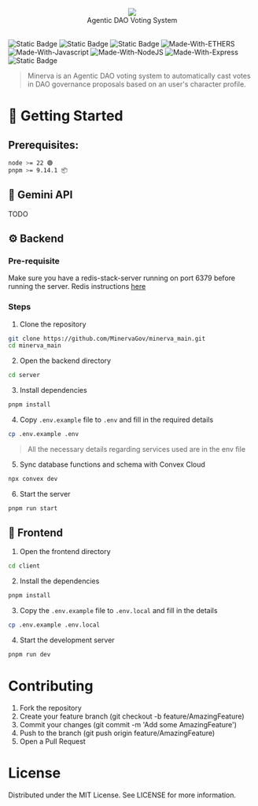 <div align="center">
    <img src="https://files.catbox.moe/84rr7h.png">
</div>

<div align="center">
  Agentic DAO Voting System
</div><br>

![Static Badge](https://img.shields.io/badge/Powered%20By-Gaia-white?style=for-the-badge&labelColor=gray&color=black)
![Static Badge](https://img.shields.io/badge/Tooling%20By-CDP%20Agent%20Kit-white?style=for-the-badge&labelColor=gray&color=blue)
![Static Badge](https://img.shields.io/badge/Wallet%20By-Privy-black?style=for-the-badge&color=%239093d3)
![Made-With-ETHERS](https://img.shields.io/badge/MADE%20WITH-Ethers-000000.svg?colorA=222222&style=for-the-badge&logoWidth=14&logo=ethereum)
![Made-With-Javascript](https://img.shields.io/badge/MADE%20WITH-Javascript-ffd000.svg?colorA=222222&style=for-the-badge&logoWidth=14&logo=javascript)
![Made-With-NodeJS](https://img.shields.io/badge/MADE%20WITH-NodeJS-32a852.svg?colorA=222222&style=for-the-badge&logoWidth=14&logo=nodejs)
![Made-With-Express](https://img.shields.io/badge/MADE%20WITH-Express-000000.svg?colorA=222222&style=for-the-badge&logoWidth=14&logo=express)
![Static Badge](https://img.shields.io/badge/Built%20With-pnpm-ffd000?style=for-the-badge&logo=pnpm&logoColor=%23F69220&color=%23F69220)

> Minerva is an Agentic DAO voting system to automatically cast votes in DAO governance proposals based on an user's character profile.


# 🚀 Getting Started

## Prerequisites:

```bash
node >= 22 🟢
pnpm >= 9.14.1 📦
```

## 🤖 Gemini API
TODO

## ⚙️ Backend
### Pre-requisite
Make sure you have a redis-stack-server running on port 6379 before running the server.
Redis instructions [here](https://redis.io/docs/latest/operate/oss_and_stack/install/install-redis/)

### Steps
1. Clone the repository
```bash
git clone https://github.com/MinervaGov/minerva_main.git
cd minerva_main
```
2. Open the backend directory
```bash
cd server
```
3. Install dependencies
```bash
pnpm install
```
4. Copy `.env.example` file to `.env` and fill in the required details
```bash
cp .env.example .env
```
> All the necessary details regarding services used are in the env file

5. Sync database functions and schema with Convex Cloud
```bash
npx convex dev
```
6. Start the server
```bash
pnpm run start
```

## 🎨 Frontend
1. Open the frontend directory
```bash
cd client
```
2. Install the dependencies
```bash
pnpm install
```
3. Copy the `.env.example` file to `.env.local` and fill in the details
```bash
cp .env.example .env.local
```
4. Start the development server
```bash
pnpm run dev
```

# Contributing

1. Fork the repository
2. Create your feature branch (git checkout -b feature/AmazingFeature)
3. Commit your changes (git commit -m 'Add some AmazingFeature')
4. Push to the branch (git push origin feature/AmazingFeature)
5. Open a Pull Request

# License

Distributed under the MIT License. See LICENSE for more information.
